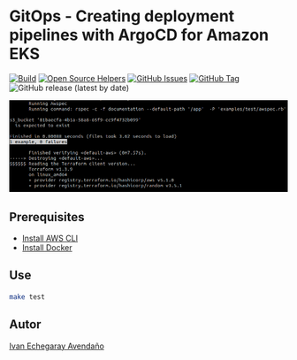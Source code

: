 # GitOps - Creating deployment pipelines with ArgoCD for Amazon EKS

[![Build](https://github.com/punkerside/awspec-demo/actions/workflows/main.yml/badge.svg?branch=main)](https://github.com/punkerside/awspec-demo/actions/workflows/main.yml)
[![Open Source Helpers](https://www.codetriage.com/punkerside/awspec-demo/badges/users.svg)](https://www.codetriage.com/punkerside/awspec-demo)
[![GitHub Issues](https://img.shields.io/github/issues/punkerside/awspec-demo.svg)](https://github.com/punkerside/awspec-demo/issues)
[![GitHub Tag](https://img.shields.io/github/tag-date/punkerside/awspec-demo.svg?style=plastic)](https://github.com/punkerside/awspec-demo/tags/)
![GitHub release (latest by date)](https://img.shields.io/github/v/release/punkerside/awspec-demo)

<p align="center">
  <img src="docs/01.png">
</p>

## **Prerequisites**

* [Install AWS CLI](https://docs.aws.amazon.com/cli/latest/userguide/cli-chap-install.html)
* [Install Docker](https://docs.docker.com/engine/install/)

## **Use**

```bash
make test
```

## Autor

[Ivan Echegaray Avendaño](https://github.com/punkerside/)